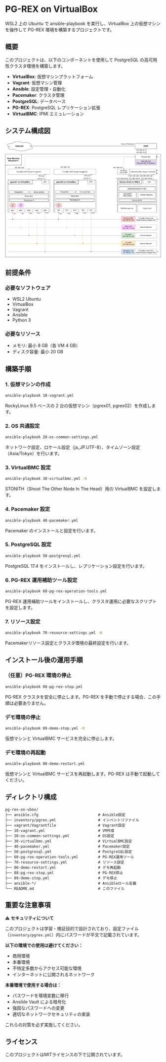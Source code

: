 # PG-REX on VirtualBox

WSL2 上の Ubuntu で ansible-playbook を実行し、VirtualBox 上の仮想マシンを操作して PG-REX 環境を構築するプロジェクトです。

## 概要

このプロジェクトは、以下のコンポーネントを使用して PostgreSQL の高可用性クラスタ環境を構築します。

- **VirtualBox**: 仮想マシンプラットフォーム
- **Vagrant**: 仮想マシン管理
- **Ansible**: 設定管理・自動化
- **Pacemaker**: クラスタ管理
- **PostgreSQL**: データベース
- **PG-REX**: PostgreSQL レプリケーション拡張
- **VirtualBMC**: IPMI エミュレーション

## システム構成図

![PG-REX on VirtualBox](images/PG-REX-on-VirtualBox-System-Architecture.svg)

## 前提条件

### 必要なソフトウェア
- WSL2 Ubuntu
- VirtualBox
- Vagrant
- Ansible
- Python 3

### 必要なリソース
- メモリ: 最小 8 GB（各 VM 4 GB）
- ディスク容量: 最小 20 GB

## 構築手順

### 1. 仮想マシンの作成
```bash
ansible-playbook 10-vagrant.yml
```
RockyLinux 9.5 ベースの 2 台の仮想マシン（pgrex01, pgrex02）を作成します。

### 2. OS 共通設定
```bash
ansible-playbook 20-os-common-settings.yml
```
ネットワーク設定、ロケール設定（ja_JP.UTF-8）、タイムゾーン設定（Asia/Tokyo）を行います。

### 3. VirtualBMC 設定
```bash
ansible-playbook 30-virtualbmc.yml -K
```
STONITH（Shoot The Other Node In The Head）用の VirtualBMC を設定します。

### 4. Pacemaker 設定
```bash
ansible-playbook 40-pacemaker.yml
```
Pacemaker のインストールと設定を行います。

### 5. PostgreSQL 設定
```bash
ansible-playbook 50-postgresql.yml
```
PostgreSQL 17.4 をインストールし、レプリケーション設定を行います。

### 6. PG-REX 運用補助ツール設定
```bash
ansible-playbook 60-pg-rex-operation-tools.yml
```
PG-REX 運用補助ツールをインストールし、クラスタ運用に必要なスクリプトを設定します。

### 7. リソース設定
```bash
ansible-playbook 70-resource-settings.yml -K
```
Pacemakerリソース設定とクラスタ環境の最終設定を行います。

## インストール後の運用手順

### （任意）PG-REX 環境の停止
```bash
ansible-playbook 88-pg-rex-stop.yml
```
PG-REX クラスタを安全に停止します。PG-REX を手動で停止する場合、この手順は必要ありません。

### デモ環境の停止
```bash
ansible-playbook 89-demo-stop.yml -K
```
仮想マシンと VirtualBMC サービスを完全に停止します。

### デモ環境の再起動
```bash
ansible-playbook 80-demo-restart.yml
```
仮想マシンと VirtualBMC サービスを再起動します。PG-REX は手動で起動してください。

## ディレクトリ構成

```
pg-rex-on-vbox/
├── ansible.cfg                           # Ansible設定
├── inventory/pgrex.yml                   # インベントリファイル
├── vagrant/Vagrantfile                   # Vagrant設定
├── 10-vagrant.yml                        # VM作成
├── 20-os-common-settings.yml             # OS設定
├── 30-virtualbmc.yml                     # VirtualBMC設定
├── 40-pacemaker.yml                      # Pacemaker設定
├── 50-postgresql.yml                     # PostgreSQL設定
├── 60-pg-rex-operation-tools.yml         # PG-REX運用ツール
├── 70-resource-settings.yml              # リソース設定
├── 80-demo-restart.yml                   # デモ再起動
├── 88-pg-rex-stop.yml                    # PG-REX停止
├── 89-demo-stop.yml                      # デモ停止
├── ansible-*/                            # Ansibleロール定義
└── README.md                             # このファイル
```

## 重要な注意事項

⚠️ **セキュリティについて**

このプロジェクトは学習・検証目的で設計されており、設定ファイル（`inventory/pgrex.yml`）内にパスワードが平文で記載されています。

**以下の環境での使用は避けてください：**
- 商用環境
- 本番環境
- 不特定多数からアクセス可能な環境
- インターネットに公開されるネットワーク

**本番環境で使用する場合は：**
- パスワードを環境変数に移行
- Ansible Vault による暗号化
- 強固なパスワードへの変更
- 適切なネットワークセキュリティの実装

これらの対策を必ず実施してください。

## ライセンス

このプロジェクトはMITライセンスの下で公開されています。
